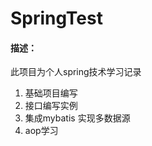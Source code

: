 # SpringTest
#### 描述：
此项目为个人spring技术学习记录  
1. 基础项目编写  
2. 接口编写实例  
3. 集成mybatis 实现多数据源  
4. aop学习  
